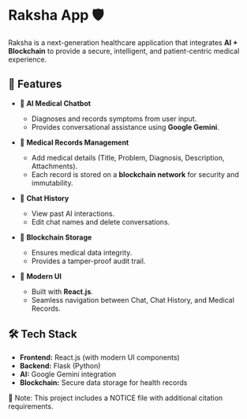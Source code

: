 # Raksha App 🛡️  

Raksha is a next-generation healthcare application that integrates **AI + Blockchain** to provide a secure, intelligent, and patient-centric medical experience.  

## 🚀 Features  

- 🤖 **AI Medical Chatbot**  
  - Diagnoses and records symptoms from user input.  
  - Provides conversational assistance using **Google Gemini**.  

- 📝 **Medical Records Management**  
  - Add medical details (Title, Problem, Diagnosis, Description, Attachments).  
  - Each record is stored on a **blockchain network** for security and immutability.  

- 💬 **Chat History**  
  - View past AI interactions.  
  - Edit chat names and delete conversations.  

- 🔐 **Blockchain Storage**  
  - Ensures medical data integrity.  
  - Provides a tamper-proof audit trail.  

- 🎨 **Modern UI**  
  - Built with **React.js**.  
  - Seamless navigation between Chat, Chat History, and Medical Records.  

## 🛠️ Tech Stack  

- **Frontend:** React.js (with modern UI components)  
- **Backend:** Flask (Python)  
- **AI:** Google Gemini integration  
- **Blockchain:** Secure data storage for health records  

📌 Note: This project includes a NOTICE file with additional citation requirements.
